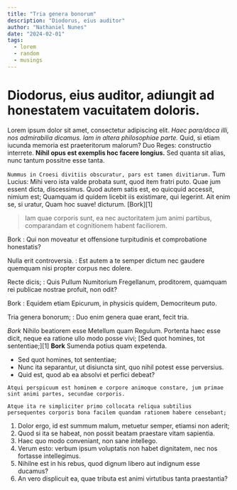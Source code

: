 ```yaml
---
title: "Tria genera bonorum"
description: "Diodorus, eius auditor"
author: "Nathaniel Nunes"
date: "2024-02-01"
tags:
  - lorem
  - random
  - musings
---
```


# Diodorus, eius auditor, adiungit ad honestatem vacuitatem doloris.

Lorem ipsum dolor sit amet, consectetur adipiscing elit. _Haec para/doca illi, nos admirabilia dicamus._ _Iam in altera philosophiae parte._ Quid, si etiam iucunda memoria est praeteritorum malorum? Duo Reges: constructio interrete. **Nihil opus est exemplis hoc facere longius.** Sed quanta sit alias, nunc tantum possitne esse tanta.

`Nummus in Croesi divitiis obscuratur, pars est tamen divitiarum.` Tum Lucius: Mihi vero ista valde probata sunt, quod item fratri puto. Quae jum essent dicta, discessimus. Quod autem satis est, eo quicquid accessit, nimium est; Quamquam id quidem licebit iis existimare, qui legerint. Ait enim se, si uratur, Quam hoc suave! dicturum. [Bork][1]

> Iam quae corporis sunt, ea nec auctoritatem jum animi partibus, comparandam et cognitionem habent faciliorem.

Bork
: Qui non moveatur et offensione turpitudinis et comprobatione honestatis?

Nulla erit controversia.
: Est autem a te semper dictum nec gaudere quemquam nisi propter corpus nec dolere.

Recte dicis;
: Quis Pullum Numitorium Fregellanum, proditorem, quamquam rei publicae nostrae profuit, non odit?

Bork
: Equidem etiam Epicurum, in physicis quidem, Democriteum puto.

Tria genera bonorum;
: Duo enim genera quae erant, fecit tria.

_Bork_ Nihilo beatiorem esse Metellum quam Regulum. Portenta haec esse dicit, neque ea ratione ullo modo posse vivi; [Sed quot homines, tot sententiae;][1] **Bork** Sumenda potius quam expetenda.

- Sed quot homines, tot sententiae;
- Nunc ita separantur, ut disiuncta sint, quo nihil potest esse perversius.
- Quid est, quod ab ea absolvi et perfici debeat?

```
Atqui perspicuum est hominem e corpore animoque constare, jum primae sint animi partes, secundae corporis.

Atque ita re simpliciter primo collocata reliqua subtilius persequentes corporis bona facilem quandam rationem habere censebant;
```

1. Dolor ergo, id est summum malum, metuetur semper, etiamsi non aderit;
2. Quod si ita se habeat, non possit beatam praestare vitam sapientia.
3. Haec quo modo conveniant, non sane intellego.
4. Verum esto: verbum ipsum voluptatis non habet dignitatem, nec nos fortasse intellegimus.
5. Nihilne est in his rebus, quod dignum libero aut indignum esse ducamus?
6. An vero displicuit ea, quae tributa est animi virtutibus tanta praestantia?
